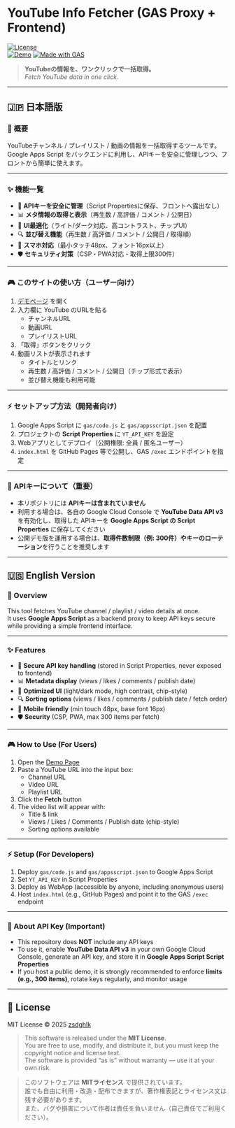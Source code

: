 # YouTube Info Fetcher (GAS Proxy + Frontend)

[![License](https://img.shields.io/badge/license-MIT-blue.svg)](./LICENSE)  
[![Demo](https://img.shields.io/badge/demo-online-brightgreen.svg)]([https://zsdghlk.github.io/yt-fetcher/](https://zsdghlk.github.io/jadmg/))  
[![Made with GAS](https://img.shields.io/badge/made%20with-Google%20Apps%20Script-orange.svg)](https://developers.google.com/apps-script)  

> **YouTubeの情報を、ワンクリックで一括取得。**  
> *Fetch YouTube data in one click.*  

---

## 🇯🇵 日本語版

### 📖 概要
YouTubeチャンネル / プレイリスト / 動画の情報を一括取得するツールです。  
Google Apps Script をバックエンドに利用し、APIキーを安全に管理しつつ、フロントから簡単に使えます。  

---

### ✨ 機能一覧
- 🔑 **APIキーを安全に管理**（Script Propertiesに保存、フロントへ露出なし）  
- 📊 **メタ情報の取得と表示**（再生数 / 高評価 / コメント / 公開日）  
- 🎨 **UI最適化**（ライト/ダーク対応、高コントラスト、チップUI）  
- 🔍 **並び替え機能**（再生数 / 高評価 / コメント / 公開日 / 取得順）  
- 📱 **スマホ対応**（最小タッチ48px、フォント16px以上）  
- 🛡 **セキュリティ対策**（CSP・PWA対応・取得上限300件）  

---

### 🎮 このサイトの使い方（ユーザー向け）

1. [デモページ](https://zsdghlk.github.io/yt-fetcher/) を開く  
2. 入力欄に YouTube のURLを貼る  
   - チャンネルURL  
   - 動画URL  
   - プレイリストURL  
3. 「取得」ボタンをクリック  
4. 動画リストが表示されます  
   - タイトルとリンク  
   - 再生数 / 高評価 / コメント / 公開日（チップ形式で表示）  
   - 並び替え機能も利用可能  

---

### ⚡ セットアップ方法（開発者向け）

1. Google Apps Script に `gas/code.js` と `gas/appsscript.json` を配置  
2. プロジェクトの **Script Properties** に `YT_API_KEY` を設定  
3. Webアプリとしてデプロイ（公開権限: 全員 / 匿名ユーザー）  
4. `index.html` を GitHub Pages 等で公開し、GAS `/exec` エンドポイントを指定  

---

### 🔑 APIキーについて（重要）
- 本リポジトリには **APIキーは含まれていません**  
- 利用する場合は、各自の Google Cloud Console で **YouTube Data API v3** を有効化し、取得した APIキーを **Google Apps Script の Script Properties** に保存してください  
- 公開デモ版を運用する場合は、**取得件数制限（例: 300件）やキーのローテーション**を行うことを推奨します  

---

## 🇺🇸 English Version

### 📖 Overview
This tool fetches YouTube channel / playlist / video details at once.  
It uses **Google Apps Script** as a backend proxy to keep API keys secure while providing a simple frontend interface.  

---

### ✨ Features
- 🔑 **Secure API key handling** (stored in Script Properties, never exposed to frontend)  
- 📊 **Metadata display** (views / likes / comments / publish date)  
- 🎨 **Optimized UI** (light/dark mode, high contrast, chip-style)  
- 🔍 **Sorting options** (views / likes / comments / publish date / fetch order)  
- 📱 **Mobile friendly** (min touch 48px, base font 16px)  
- 🛡 **Security** (CSP, PWA, max 300 items per fetch)  

---

### 🎮 How to Use (For Users)

1. Open the [Demo Page](https://zsdghlk.github.io/yt-fetcher/)  
2. Paste a YouTube URL into the input box:  
   - Channel URL  
   - Video URL  
   - Playlist URL  
3. Click the **Fetch** button  
4. The video list will appear with:  
   - Title & link  
   - Views / Likes / Comments / Publish date (chip-style)  
   - Sorting options available  

---

### ⚡ Setup (For Developers)

1. Deploy `gas/code.js` and `gas/appsscript.json` to Google Apps Script  
2. Set `YT_API_KEY` in Script Properties  
3. Deploy as WebApp (accessible by anyone, including anonymous users)  
4. Host `index.html` (e.g., GitHub Pages) and point it to the GAS `/exec` endpoint  

---

### 🔑 About API Key (Important)
- This repository does **NOT** include any API keys  
- To use it, enable **YouTube Data API v3** in your own Google Cloud Console, generate an API key, and store it in **Google Apps Script Script Properties**  
- If you host a public demo, it is strongly recommended to enforce **limits (e.g., 300 items)**, rotate keys regularly, and monitor usage  

---

## 📜 License
MIT License © 2025 [zsdghlk](https://github.com/zsdghlk)  

> This software is released under the **MIT License**.  
> You are free to use, modify, and distribute it, but you must keep the copyright notice and license text.  
> The software is provided “as is” without warranty — use it at your own risk.  

> このソフトウェアは **MITライセンス** で提供されています。  
> 誰でも自由に利用・改造・配布できますが、著作権表記とライセンス文は残す必要があります。  
> また、バグや損害について作者は責任を負いません（自己責任でご利用ください）。  
